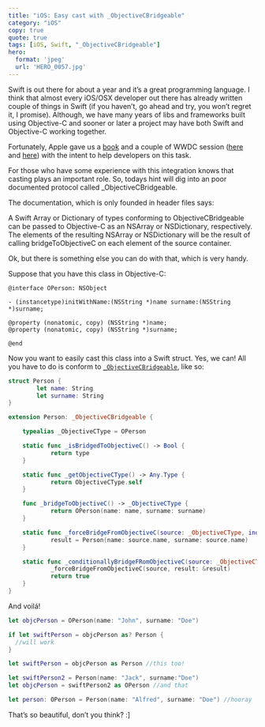 ```yaml
---
title: "iOS: Easy cast with _ObjectiveCBridgeable"
category: "iOS"
copy: true
quote: true
tags: [iOS, Swift, "_ObjectiveCBridgeable"]
hero:
  format: 'jpeg'
  url: 'HERO_0057.jpg'
---
```

Swift is out there for about a year and it’s a great programming language. I think that almost every iOS/OSX developer out there has already written couple of things in Swift (if you haven’t, go ahead and try, you won’t regret it, I promise). Although, we have many years of libs and frameworks built using Objective-C and sooner or later a project may have both Swift and Objective-C working together.

Fortunately, Apple gave us a [book](https://itunes.apple.com/us/book/using-swift-cocoa-objective/id888894773?mt=11) and a couple of WWDC session ([here](https://developer.apple.com/videos/play/wwdc2014-406/) and [here](https://developer.apple.com/videos/play/wwdc2015-401/)) with the intent to help developers on this task.

For those who have some experience with this integration knows that casting plays an important role. So, todays hint will dig into an poor documented protocol called _ObjectiveCBridgeable.

The documentation, which is only founded in header files says:

A Swift Array or Dictionary of types conforming to ObjectiveCBridgeable can be passed to Objective-C as an NSArray or NSDictionary, respectively. The elements of the resulting NSArray or NSDictionary will be the result of calling bridgeToObjectiveC on each element of the source container.

Ok, but there is something else you can do with that, which is very handy.

Suppose that you have this class in Objective-C:

```objc
@interface OPerson: NSObject

- (instancetype)initWithName:(NSString *)name surname:(NSString *)surname;

@property (nonatomic, copy) (NSString *)name;
@property (nonatomic, copy) (NSString *)surname;

@end
```

Now you want to easily cast this class into a Swift struct. Yes, we can! All you have to do is conform to [`_ObjectiveCBridgeable`](http://swiftdoc.org/v2.2/protocol/_ObjectiveCBridgeable/), like so:

```swift
struct Person {
        let name: String
        let surname: String
}

extension Person: _ObjectiveCBridgeable {

    typealias _ObjectiveCType = OPerson

    static func _isBridgedToObjectiveC() -> Bool {
            return type
    }

    static func _getObjectiveCType() -> Any.Type {
            return ObjectiveCType.self
    }

    func _bridgeToObjectiveC() -> _ObjectiveCType {
            return OPerson(name: name, surname: surname)
    }

    static func _forceBridgeFromObjectiveC(source: _ObjectiveCType, inout result: Person?) {
            result = Person(name: source.name, surname: source.name)
    }

    static func _conditionallyBridgeFRomObjectiveC(source: _ObjectiveCType, inout result: Person?) -> Bool {
            _forceBridgeFromObjectiveC(source, result: &result)
            return true
    }
}
```

And voilá!

```swift
let objcPerson = OPerson(name: "John", surname: "Doe")

if let swiftPerson = objcPerson as? Person {
  //will work
}

let swiftPerson = objcPerson as Person //this too!

let swiftPerson2 = Person(name: "Jack", surname:"Doe")
let objcPerson = swiftPerson2 as OPerson //and that

let person: OPerson = Person(name: "Alfred", surname: "Doe") //hooray
```

That’s so beautiful, don’t you think? :]
